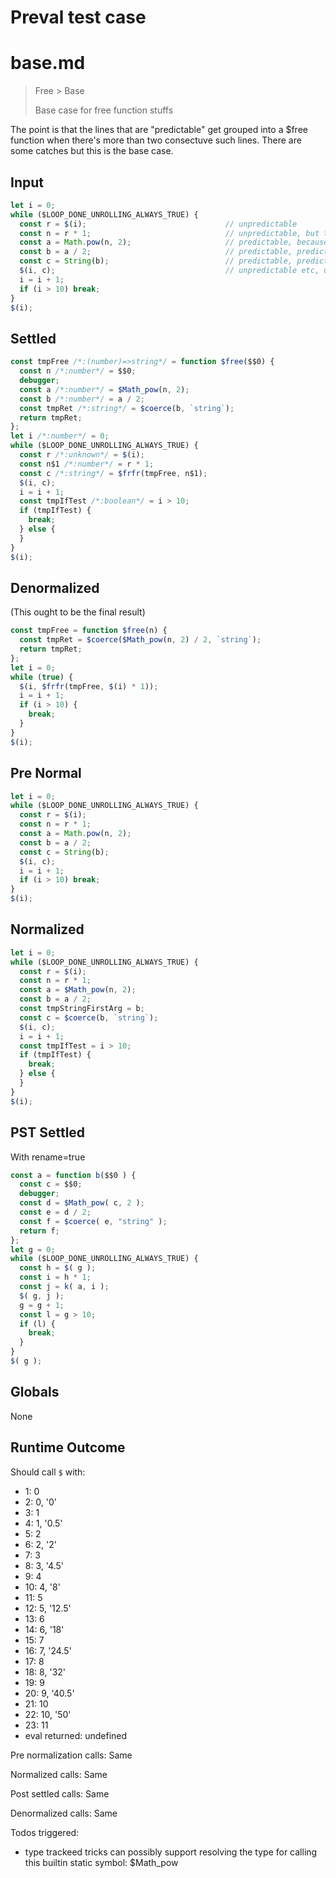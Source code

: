 # Preval test case

# base.md

> Free > Base
>
> Base case for free function stuffs

The point is that the lines that are "predictable" get grouped into a $free function when there's more than two consectuve such lines.
There are some catches but this is the base case.

## Input

`````js filename=intro
let i = 0;
while ($LOOP_DONE_UNROLLING_ALWAYS_TRUE) {
  const r = $(i);                               // unpredictable
  const n = r * 1;                              // unpredictable, but the result is a number
  const a = Math.pow(n, 2);                     // predictable, because n is a number
  const b = a / 2;                              // predictable, predictable because it uses a local predictable var
  const c = String(b);                          // predictable, predictable because it uses a local predictable var
  $(i, c);                                      // unpredictable etc, using predictable result
  i = i + 1;
  if (i > 10) break;
}
$(i);
`````

## Settled


`````js filename=intro
const tmpFree /*:(number)=>string*/ = function $free($$0) {
  const n /*:number*/ = $$0;
  debugger;
  const a /*:number*/ = $Math_pow(n, 2);
  const b /*:number*/ = a / 2;
  const tmpRet /*:string*/ = $coerce(b, `string`);
  return tmpRet;
};
let i /*:number*/ = 0;
while ($LOOP_DONE_UNROLLING_ALWAYS_TRUE) {
  const r /*:unknown*/ = $(i);
  const n$1 /*:number*/ = r * 1;
  const c /*:string*/ = $frfr(tmpFree, n$1);
  $(i, c);
  i = i + 1;
  const tmpIfTest /*:boolean*/ = i > 10;
  if (tmpIfTest) {
    break;
  } else {
  }
}
$(i);
`````

## Denormalized
(This ought to be the final result)

`````js filename=intro
const tmpFree = function $free(n) {
  const tmpRet = $coerce($Math_pow(n, 2) / 2, `string`);
  return tmpRet;
};
let i = 0;
while (true) {
  $(i, $frfr(tmpFree, $(i) * 1));
  i = i + 1;
  if (i > 10) {
    break;
  }
}
$(i);
`````

## Pre Normal


`````js filename=intro
let i = 0;
while ($LOOP_DONE_UNROLLING_ALWAYS_TRUE) {
  const r = $(i);
  const n = r * 1;
  const a = Math.pow(n, 2);
  const b = a / 2;
  const c = String(b);
  $(i, c);
  i = i + 1;
  if (i > 10) break;
}
$(i);
`````

## Normalized


`````js filename=intro
let i = 0;
while ($LOOP_DONE_UNROLLING_ALWAYS_TRUE) {
  const r = $(i);
  const n = r * 1;
  const a = $Math_pow(n, 2);
  const b = a / 2;
  const tmpStringFirstArg = b;
  const c = $coerce(b, `string`);
  $(i, c);
  i = i + 1;
  const tmpIfTest = i > 10;
  if (tmpIfTest) {
    break;
  } else {
  }
}
$(i);
`````

## PST Settled
With rename=true

`````js filename=intro
const a = function b($$0 ) {
  const c = $$0;
  debugger;
  const d = $Math_pow( c, 2 );
  const e = d / 2;
  const f = $coerce( e, "string" );
  return f;
};
let g = 0;
while ($LOOP_DONE_UNROLLING_ALWAYS_TRUE) {
  const h = $( g );
  const i = h * 1;
  const j = k( a, i );
  $( g, j );
  g = g + 1;
  const l = g > 10;
  if (l) {
    break;
  }
}
$( g );
`````

## Globals

None

## Runtime Outcome

Should call `$` with:
 - 1: 0
 - 2: 0, '0'
 - 3: 1
 - 4: 1, '0.5'
 - 5: 2
 - 6: 2, '2'
 - 7: 3
 - 8: 3, '4.5'
 - 9: 4
 - 10: 4, '8'
 - 11: 5
 - 12: 5, '12.5'
 - 13: 6
 - 14: 6, '18'
 - 15: 7
 - 16: 7, '24.5'
 - 17: 8
 - 18: 8, '32'
 - 19: 9
 - 20: 9, '40.5'
 - 21: 10
 - 22: 10, '50'
 - 23: 11
 - eval returned: undefined

Pre normalization calls: Same

Normalized calls: Same

Post settled calls: Same

Denormalized calls: Same

Todos triggered:
- type trackeed tricks can possibly support resolving the type for calling this builtin static symbol: $Math_pow
